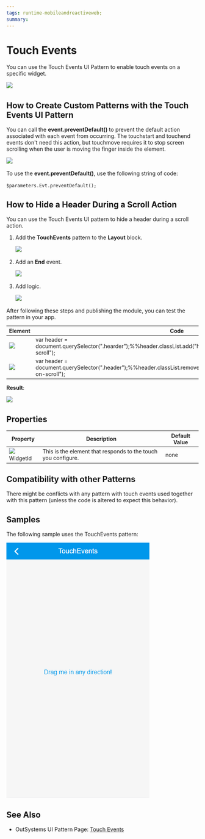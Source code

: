 ```yaml
---
tags: runtime-mobileandreactiveweb;  
summary: 
---
```


# Touch Events 

You can use the Touch Events UI Pattern to enable touch events on a specific widget.

![](images/touch_events_utilities.png)

## How to Create Custom Patterns with the Touch Events UI Pattern

You can call the **event.preventDefault()** to prevent the default action associated with each event from occurring. The touchstart and touchend events don't need this action, but touchmove requires it to stop screen scrolling when the user is moving the finger inside the element.

![](images/touch_events_custom_patterns.png)

To use the **event.preventDefault()**, use the following string of code:

`$parameters.Evt.preventDefault();`

## How to Hide a Header During a Scroll Action

You can use the Touch Events UI pattern to hide a header during a scroll action.

1. Add the **TouchEvents** pattern to the **Layout** block.

    ![](images/touch_events_layour.png)

1. Add an **End** event.

    ![](images/add_end_event.png)

1. Add logic.

    ![](images/touch_events_logic.png)

After following these steps and publishing the module, you can test the pattern in your app.

Element | Code
---|---  
![](images/JS_hide.png) |  var header = document.querySelector(".hearder");%%header.classList.add("hide");%%header.classList.add("header-on-scroll");  
![](images/JS_show.png) |  var header = document.querySelector(".header");%%header.classList.remove("hide");%%header.classList.remove("header-on-scroll");  
  
**Result**:

![](images/TouchEvents_EndResult.gif)

## Properties

**Property** |  **Description** |  **Default Value**  
---|---|---  
![](images/input.png) WidgetId  |  This is the element that responds to the touch you configure.  |  none  

## Compatibility with other Patterns

There might be conflicts with any pattern with touch events used together with this pattern (unless the code is altered to expect this behavior).

## Samples

The following sample uses the TouchEvents pattern:

![](images/TouchEvents-Sample-1.PNG)

## See Also

* OutSystems UI Pattern Page: [Touch Events](https://outsystemsui.outsystems.com/OutSystemsUIWebsite/PatternDetail?PatternId=78)
